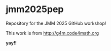 # jmm2025pep
Repository for the JMM 2025 GitHub workshop!

This work is from <http://g4m.code4math.org> 

**yay!!**
